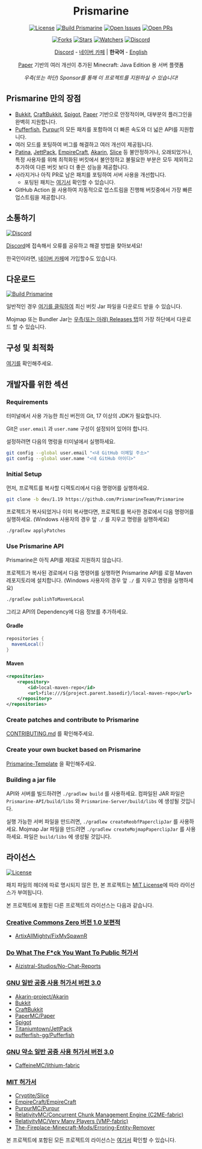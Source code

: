<div align="center">

Prismarine
=
[![License](https://img.shields.io/github/license/PrismarineTeam/Prismarine)](https://github.com/PrismarineTeam/Prismarine/blob/ver/1.19/LICENSE.md)
[![Build Prismarine](https://img.shields.io/github/workflow/status/PrismarineTeam/Prismarine/Build%20Prismarine)](https://github.com/PrismarineTeam/Prismarine/actions/workflows/build.yml)
[![Open Issues](https://img.shields.io/github/issues-raw/PrismarineTeam/Prismarine?label=issues)](https://github.com/PrismarineTeam/Prismarine/issues)
[![Open PRs](https://img.shields.io/github/issues-pr-raw/PrismarineTeam/Prismarine?label=pull%20requests)](https://github.com/PrismarineTeam/Prismarine/pulls)

[![Forks](https://img.shields.io/github/forks/PrismarineTeam/Prismarine)](https://github.com/PrismarineTeam/Prismarine/network/members)
[![Stars](https://img.shields.io/github/stars/PrismarineTeam/Prismarine)](https://github.com/PrismarineTeam/Prismarine/stargazers)
[![Watchers](https://img.shields.io/github/watchers/PrismarineTeam/Prismarine)](https://github.com/PrismarineTeam/Prismarine/watchers)
[![Discord](https://img.shields.io/discord/781822976773455882?color=%235865F2&label=Discord&logo=discord)](https://discord.gg/kkqMSEVVxN)

[Discord](https://discord.gg/kkqMSEVVxN) - [네이버 카페](https://cafe.naver.com/prismarine) | **한국어** - [English](README.md)

[Paper](https://github.com/PaperMC/Paper) 기반의 여러 개선이 추가된 Minecraft: Java Edition 용 서버 플랫폼

*우측(또는 하단) Sponsor를 통해 이 프로젝트를 지원하실 수 있습니다!*

</div>

## Prismarine 만의 장점
- [Bukkit](https://hub.spigotmc.org/stash/projects/SPIGOT/repos/bukkit/browse), [CraftBukkit](https://hub.spigotmc.org/stash/projects/SPIGOT/repos/craftbukkit/browse), [Spigot](https://hub.spigotmc.org/stash/projects/SPIGOT/repos/spigot/browse), [Paper](https://github.com/PaperMC/Paper) 기반으로 안정적이며, 대부분의 플러그인을 완벽히 지원합니다.
- [Pufferfish](https://github.com/pufferfish-gg/Pufferfish), [Purpur](https://github.com/PurpurMC/Purpur)의 모든 패치를 포함하여 더 빠른 속도와 더 넓은 API를 지원합니다.
- 여러 모드를 포팅하여 버그를 해결하고 여러 개선이 제공됩니다.
- [Patina](https://github.com/PatinaMC/Patina), [JettPack](https://gitlab.com/Titaniumtown/JettPack), [EmpireCraft](https://github.com/starlis/EmpireCraft), [Akarin](https://github.com/Akarin-project/Akarin), [Slice](https://github.com/Cryptite/Slice) 등 불안정하거나, 오래되었거나, 특정 사용자를 위해 최적화된 버킷에서 불안정하고 불필요한 부분은 모두 제외하고 추가하여 다른 버킷 보다 더 좋은 성능을 제공합니다.
- 사라지거나 아직 PR로 남은 패치를 포팅하여 서버 사용을 개선합니다.
   - 포팅된 패치는 [여기서](../PORTED_PATCHES/KOR.md) 확인할 수 있습니다.
- GitHub Action 을 사용하여 자동적으로 업스트림을 진행해 버킷중에서 가장 빠른 업스트림을 제공합니다.

## 소통하기
[![Discord](https://img.shields.io/discord/781822976773455882?color=%235865F2&label=Discord&logo=discord)](https://discord.gg/kkqMSEVVxN)

[Discord](https://discord.gg/kkqMSEVVxN)에 접속해서 오류를 공유하고 해결 방법을 찾아보세요!

한국인이라면, [네이버 카페](https://cafe.naver.com/prismarine)에 가입할수도 있습니다.

## 다운로드
[![Build Prismarine](https://img.shields.io/github/workflow/status/PrismarineTeam/Prismarine/Build%20Prismarine)](https://github.com/PrismarineTeam/Prismarine/releases/tag/latest)

일반적인 경우 [여기를 클릭하여](https://github.com/PrismarineTeam/Prismarine/releases/download/latest/Prismarine-paperclip-1.19-R0.1-SNAPSHOT-reobf.jar) 최신 버킷 Jar 파일을 다운로드 받을 수 있습니다.

Mojmap 또는 Bundler Jar는 [우측(또는 아래) Releases 탭](https://github.com/PrismarineTeam/Prismarine/releases/tag/latest)의 가장 하단에서 다운로드 할 수 있습니다.

## 구성 및 최적화
[여기를](https://github.com/PrismarineTeam/Prismarine/wiki) 확인해주세요.

## 개발자를 위한 섹션
### Requirements
터미널에서 사용 가능한 최신 버전의 Git, 17 이상의 JDK가 필요합니다.

Git은 `user.email` 과 `user.name` 구성이 설정되어 있어야 합니다.

설정하려면 다음의 명렁을 터미널에서 실행하세요.
```bash
git config --global user.email "<내 GitHub 이메일 주소>"
git config --global user.name "<내 GitHub 아이디>"
```

### Initial Setup
먼저, 프로젝트를 복사할 디렉토리에서 다음 명령어를 실행하세요.
```bash
git clone -b dev/1.19 https://github.com/PrismarineTeam/Prismarine
```
프로젝트가 복사되었거나 이미 복사했다면, 프로젝트를 복사한 경로에서 다음 명령어를 실행하세요. (Windows 사용자의 경우 앞 `./` 를 지우고 명령을 실행하세요)
```bash
./gradlew applyPatches
```

### Use Prismarine API
Prismarine은 아직 API를 제대로 지원하지 않습니다.

프로젝트가 복사된 경로에서 다음 명령어를 실행하면 Prismarine API를 로컬 Maven 레포지토리에 설치합니다. (Windows 사용자의 경우 앞 `./` 를 지우고 명령을 실행하세요)
```bash
./gradlew publishToMavenLocal
```
그리고 API의 Dependency에 다음 정보를 추가하세요.

#### Gradle
```gradle
repositories {
  mavenLocal()
}
```

#### Maven
```xml
<repositories>
    <repository>
        <id>local-maven-repo</id>
        <url>file:///${project.parent.basedir}/local-maven-repo</url>
    </repository>
</repositories>
```

### Create patches and contribute to Prismarine
[CONTRIBUTING.md](../CONTRIBUTING/KOR.md) 를 확인해주세요.

### Create your own bucket based on Prismarine
[Prismarine-Template](https://github.com/PrismarineTeam/Prismarine-Template/blob/ver/1.19/src/README/KOR.md) 을 확인해주세요.

### Building a jar file
API와 서버를 빌드하려면 `./gradlew build` 를 사용하세요. 컴파일된 JAR 파일은 `Prismarine-API/build/libs` 와 `Prismarine-Server/build/libs` 에 생성될 것입니다.

실행 가능한 서버 파일을 만드려면, `./gradlew createReobfPaperclipJar` 를 사용하세요. Mojmap Jar 파일을 만드려면 `./gradlew createMojmapPaperclipJar` 를 사용하세요. 파일은 `build/libs` 에 생성될 것입니다.

## 라이선스
[![License](https://img.shields.io/github/license/PrismarineTeam/Prismarine)](https://github.com/PrismarineTeam/Prismarine/blob/ver/1.19/LICENSE.md)

패치 파일의 헤더에 따로 명시되지 않은 한, 본 프로젝트는 [MIT License](../LICENSES/KOR/MIT.md)에 따라 라이선스가 부여됩니다.

본 프로젝트에 포함된 다른 프로젝트의 라이선스는 다음과 같습니다.

### [Creative Commons Zero 버전 1.0 보편적](../LICENSES/KOR/CC0_v1.0.md)
- [ArtixAllMighty/FixMySpawnR](https://github.com/ArtixAllMighty/FixMySpawnR)

### [Do What The F\*ck You Want To Public 허가서](../LICENSES/KOR/WTFPL.md)
- [Aizistral-Studios/No-Chat-Reports](https://github.com/Aizistral-Studios/No-Chat-Reports)

### [GNU 일반 공중 사용 허가서 버전 3.0](../LICENSES/KOR/GNU_GPL_v3.0.md)
- [Akarin-project/Akarin](https://github.com/Akarin-project/Akarin)
- [Bukkit](https://hub.spigotmc.org/stash/projects/SPIGOT/repos/bukkit/browse)
- [CraftBukkit](https://hub.spigotmc.org/stash/projects/SPIGOT/repos/craftbukkit/browse)
- [PaperMC/Paper](https://github.com/PaperMC/Paper)
- [Spigot](https://hub.spigotmc.org/stash/projects/SPIGOT/repos/spigot/browse)
- [Titaniumtown/JettPack](https://gitlab.com/Titaniumtown/JettPack)
- [pufferfish-gg/Pufferfish](https://github.com/pufferfish-gg/Pufferfish)

### [GNU 약소 일반 공중 사용 허가서 버전 3.0](../LICENSES/KOR/GNU_LGPL_v3.0.md)
- [CaffeineMC/lithium-fabric](https://github.com/CaffeineMC/lithium-fabric)

### [MIT 허가서](../LICENSES/KOR/MIT.md)
- [Cryptite/Slice](https://github.com/Cryptite/Slice)
- [EmpireCraft/EmpireCraft](https://github.com/starlis/EmpireCraft)
- [PurpurMC/Purpur](https://github.com/PurpurMC/Purpur)
- [RelativityMC/Concurrent Chunk Management Engine (C2ME-fabric)](https://github.com/RelativityMC/C2ME-fabric)
- [RelativityMC/Very Many Players (VMP-fabric)](https://github.com/RelativityMC/VMP-fabric)
- [The-Fireplace-Minecraft-Mods/Erroring-Entity-Remover](https://github.com/The-Fireplace-Minecraft-Mods/Erroring-Entity-Remover)

본 프로젝트에 포함된 모든 프로젝트의 라이선스는 [여기서](../LICENSES/KOR/README.md) 확인할 수 있습니다.
